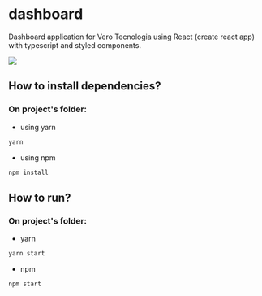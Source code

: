 # dashboard

Dashboard application for Vero Tecnologia using React (create react app) with typescript and styled components.

<img src='./public/app.gif' />

## How to install dependencies?

### On project's folder:

- using yarn

```sh
yarn
```

- using npm

```sh
npm install
```

## How to run?

### On project's folder:

- yarn

```sh
yarn start
```

- npm

```sh
npm start
```
